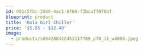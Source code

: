 ```yaml
---
id: 001c5fbc-2566-4ac1-8f69-f3bcaff076bf
blueprint: product
title: 'Hula Girl Chiller'
price: '$5.85 - $12.40'
image:
  - products/s864288428453117789_p78_i1_w4000.jpeg
---
```

